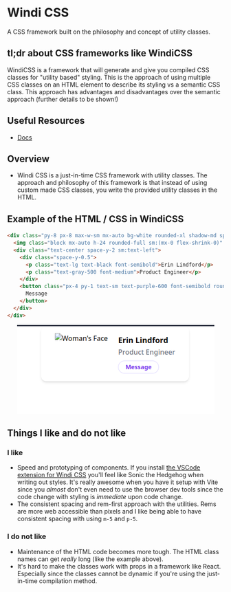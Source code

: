 # Windi CSS

A CSS framework built on the philosophy and concept of utility classes.

## tl;dr about CSS frameworks like WindiCSS

WindiCSS is a framework that will generate and give you compiled CSS classes
for "utility based" styling. This is the approach of using multiple CSS classes
on an HTML element to describe its styling vs a semantic CSS class. This approach has
advantages and disadvantages over the semantic approach (further details to be shown!)

## Useful Resources

- [Docs](https://windicss.org/guide/)

## Overview

- Windi CSS is a just-in-time CSS framework with utility classes. The approach and philosophy of this framework is that instead of using custom made CSS classes, you write the provided utility classes in the HTML.

## Example of the HTML / CSS in WindiCSS

```html
<div class="py-8 px-8 max-w-sm mx-auto bg-white rounded-xl shadow-md space-y-2 sm:(py-4 flex items-center space-y-0 space-x-6)">
  <img class="block mx-auto h-24 rounded-full sm:(mx-0 flex-shrink-0)" src="/img/erin-lindford.jpg" alt="Woman's Face" />
  <div class="text-center space-y-2 sm:text-left">
    <div class="space-y-0.5">
      <p class="text-lg text-black font-semibold">Erin Lindford</p>
      <p class="text-gray-500 font-medium">Product Engineer</p>
    </div>
    <button class="px-4 py-1 text-sm text-purple-600 font-semibold rounded-full border border-purple-200 hover:(text-white bg-purple-600 border-transparent) focus:(outline-none ring-2 ring-purple-600 ring-offset-2)">
      Message
    </button>
  </div>
</div>
```

<p align="center">
  <img src="./images/06__windicss_example.png">
</p>

## Things I like and do not like

### I like

- Speed and prototyping of components. If you install [the VSCode extension for Windi CSS](https://windicss.org/editors/vscode) you'll feel like Sonic the Hedgehog when writing out styles. It's really awesome when you have it setup with Vite since you _almost_ don't even need to use the browser dev tools since the code change with styling is _immediate_ upon code change.
- The consistent spacing and rem-first approach with the utilities. Rems are more web accessible than pixels and I like being able to have consistent spacing with using `m-5` and `p-5`.


### I do not like

- Maintenance of the HTML code becomes more tough. The HTML class names can get _really_ long (like the example above).
- It's hard to make the classes work with props in a framework like React. Especially since the classes cannot be dynamic if you're using the just-in-time compilation method.
